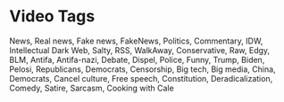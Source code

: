 # Video Tags

News, Real news, Fake news, FakeNews, Politics, Commentary, IDW, Intellectual Dark Web, Salty, RSS, WalkAway, Conservative, Raw, Edgy, BLM, Antifa, Antifa-nazi, Debate, Dispel, Police, Funny, Trump, Biden, Pelosi, Republicans, Democrats, Censorship, Big tech, Big media, China, Democrats, Cancel culture, Free speech, Constitution, Deradicalization, Comedy, Satire, Sarcasm, Cooking with Cale
